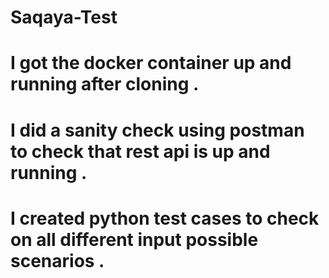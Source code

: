 # Saqaya-Test
# I got the docker container up and running after cloning .
# I did a sanity check using postman to check that rest api is up and running .
# I created python test cases to check on all different input possible scenarios .
